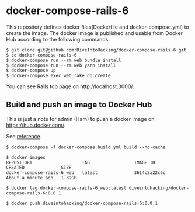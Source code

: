 # docker-compose-rails-6

This repository defines docker files(Dockerfile and docker-compose.yml) to create the image. The docker image is published and usable from Docker Hub according to the following commands.

```
$ git clone git@github.com:DiveIntoHacking/docker-compose-rails-6.git
$ cd docker-compose-rails-6
$ docker-compose run --rm web bundle install
$ docker-compose run --rm web yarn install
$ docker-compose up
$ docker-compose exec web rake db:create
```

You can see Rails top page on http://localhost:3000/.

## Build and push an image to Docker Hub

This is just a note for admin (Ham) to push a docker image on https://hub.docker.com/.

See [reference](https://cloud.docker.com/u/diveintohacking/repository/docker/diveintohacking/docker-compose-rails-6/tags).

```
$ docker-compose -f docker-compose.build.yml build --no-cache
```

```
$ docker images
REPOSITORY                   TAG                 IMAGE ID            CREATED              SIZE
docker-compose-rails-6_web   latest              3614c5a22c6c        About a minute ago   1.39GB
```


```
$ docker tag docker-compose-rails-6_web:latest diveintohacking/docker-compose-rails-6:0.0.1
```



```
$ docker push diveintohacking/docker-compose-rails-6:0.0.1
```
